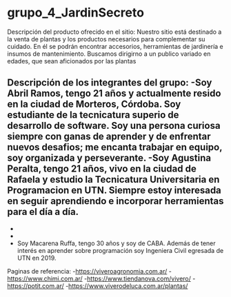 # grupo_4_JardinSecreto

Descripción del producto ofrecido en el sitio:
Nuestro sitio está destinado a la venta de plantas y los productos necesarios para complementar su cuidado. 
En él se podrán encontrar accesorios, herramientas de jardinería e insumos de mantenimiento.
Buscamos dirigirno a un publico variado en edades, que sean aficionados por las plantas 



Descripción de los integrantes del grupo:
-Soy Abril Ramos, tengo 21 años y actualmente resido en la ciudad de Morteros, Córdoba. Soy estudiante de la tecnicatura superio de desarrollo de software.
Soy una persona curiosa siempre con ganas de aprender y de enfrentar nuevos desafios; me encanta trabajar en equipo, soy organizada y perseverante.
-Soy Agustina Peralta, tengo 21 años, vivo en la ciudad de Rafaela y estudio la Tecnicatura Universitaria en Programacion en UTN. Siempre estoy interesada en seguir aprendiendo e incorporar herramientas para el día a día. 
-
-
-
- Soy Macarena Ruffa, tengo 30 años y soy de CABA. Además de tener interés en aprender sobre programación soy Ingeniera Civil egresada de UTN en 2019. 

Paginas de referencia:
-https://viveroagronomia.com.ar/
-https://www.chimi.com.ar/
-https://www.tiendanova.com/vivero/
-https://potit.com.ar/
-https://www.viverodeluca.com.ar/plantas/